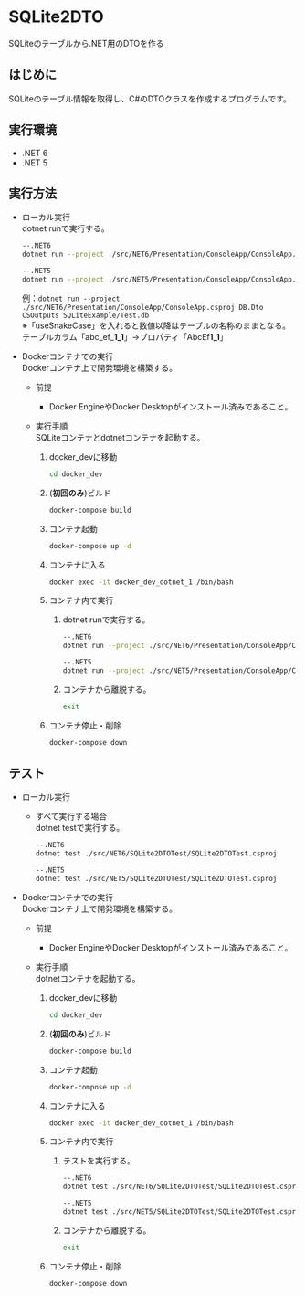 # SQLite2DTO
SQLiteのテーブルから.NET用のDTOを作る

## はじめに
SQLiteのテーブル情報を取得し、C#のDTOクラスを作成するプログラムです。

## 実行環境
* .NET 6  
* .NET 5  

## 実行方法
* ローカル実行  
    dotnet runで実行する。  
    ```sh
    --.NET6
    dotnet run --project ./src/NET6/Presentation/ConsoleApp/ConsoleApp.csproj [NameSpace] [ファイル出力先] [SQliteファイルパス] ['useSnakeCase']

    --.NET5
    dotnet run --project ./src/NET5/Presentation/ConsoleApp/ConsoleApp.csproj [NameSpace] [ファイル出力先] [SQliteファイルパス] ['useSnakeCase']
    ```  
    例：```dotnet run --project ./src/NET6/Presentation/ConsoleApp/ConsoleApp.csproj DB.Dto CSOutputs SQLiteExample/Test.db```  
    ※「useSnakeCase」を入れると数値以降はテーブルの名称のままとなる。  
    テーブルカラム「abc_ef_**1_1**」→プロパティ「AbcEf**1_1**」

* Dockerコンテナでの実行  
    Dockerコンテナ上で開発環境を構築する。  
   * 前提  
     * Docker EngineやDocker Desktopがインストール済みであること。

   * 実行手順  
     SQLiteコンテナとdotnetコンテナを起動する。
      1. docker_devに移動  
          ```sh
          cd docker_dev
          ```

      1. (**初回のみ**)ビルド  
          ```sh
          docker-compose build
          ```

      1. コンテナ起動  
          ```sh
          docker-compose up -d
          ```

      1. コンテナに入る  
          ```sh
          docker exec -it docker_dev_dotnet_1 /bin/bash
          ```

      1. コンテナ内で実行 
          1. dotnet runで実行する。
              ```sh
              --.NET6
              dotnet run --project ./src/NET6/Presentation/ConsoleApp/ConsoleApp.csproj DB.Dto CSOutputs SQLiteExample/Test.db 

              --.NET5
              dotnet run --project ./src/NET5/Presentation/ConsoleApp/ConsoleApp.csproj DB.Dto CSOutputs SQLiteExample/Test.db 
              ```

          1. コンテナから離脱する。
              ```sh
              exit
              ```

      1. コンテナ停止・削除  
          ```sh
          docker-compose down
          ```

## テスト
* ローカル実行  
   * すべて実行する場合  
        dotnet testで実行する。  
        ```sh
        --.NET6
        dotnet test ./src/NET6/SQLite2DTOTest/SQLite2DTOTest.csproj

        --.NET5
        dotnet test ./src/NET5/SQLite2DTOTest/SQLite2DTOTest.csproj
        ```  

* Dockerコンテナでの実行  
    Dockerコンテナ上で開発環境を構築する。  
   * 前提  
     * Docker EngineやDocker Desktopがインストール済みであること。

   * 実行手順  
     dotnetコンテナを起動する。
      1. docker_devに移動  
          ```sh
          cd docker_dev
          ```

      1. (**初回のみ**)ビルド  
          ```sh
          docker-compose build
          ```

      1. コンテナ起動  
          ```sh
          docker-compose up -d
          ```

      1. コンテナに入る  
          ```sh
          docker exec -it docker_dev_dotnet_1 /bin/bash
          ```

      1. コンテナ内で実行 
          1. テストを実行する。  
              ```sh
              --.NET6
              dotnet test ./src/NET6/SQLite2DTOTest/SQLite2DTOTest.csproj

              --.NET5
              dotnet test ./src/NET5/SQLite2DTOTest/SQLite2DTOTest.csproj
              ```

          1. コンテナから離脱する。  
              ```sh
              exit
              ```

      1. コンテナ停止・削除  
          ```sh
          docker-compose down
          ```